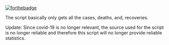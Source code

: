 [![forthebadge](https://forthebadge.com/images/badges/made-with-python.svg)](https://forthebadge.com)

The script basically only gets all the cases, deaths, and, recoveries.


Update: Since covid-19 is no longer relevant, the source used for the script is no longer reliable and therefore this script will no longer provide reliable statistics.
